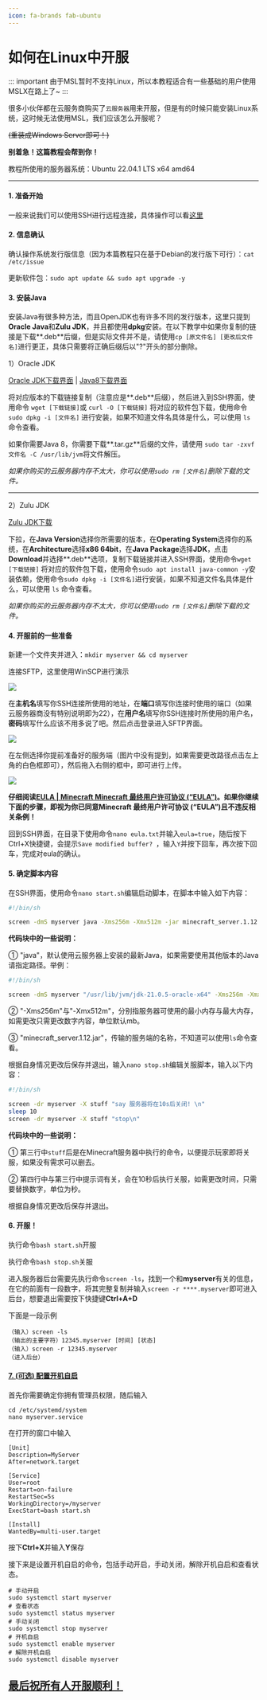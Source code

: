 ```yaml
---
icon: fa-brands fab-ubuntu
---
```

# 如何在Linux中开服

::: important
由于MSL暂时不支持Linux，所以本教程适合有一些基础的用户使用  
MSLX在路上了~
:::

很多小伙伴都在云服务商购买了`云服务器`用来开服，但是有的时候只能安装Linux系统，这时候无法使用MSL，我们应该怎么开服呢？  

~~(重装成Windows Server即可！)~~

**别着急！这篇教程会帮到你！**

教程所使用的服务器系统：Ubuntu 22.04.1 LTS x64 amd64

------

#### 1. 准备开始

一般来说我们可以使用SSH进行远程连接，具体操作可以看[这里](https://blog.csdn.net/li528405176/article/details/82810342)



#### 2. 信息确认

确认操作系统发行版信息（因为本篇教程只在基于Debian的发行版下可行）：`cat /etc/issue`

更新软件包：`sudo apt update && sudo apt upgrade -y`



#### 3. 安装Java

安装Java有很多种方法，而且OpenJDK也有许多不同的发行版本，这里只提到**Oracle Java**和**Zulu JDK**，并且都使用**dpkg**安装。在以下教学中如果你复制的链接是下载**.deb**后缀，但是实际文件并不是，请使用`cp [原文件名] [更改后文件名]`进行更正，具体只需要将正确后缀后以"?"开头的部分删除。

1）Oracle JDK

[Oracle JDK下载界面](https://www.oracle.com/cn/java/technologies/) | [Java8下载界面](https://www.java.com/zh-CN/download/manual.jsp) 

将对应版本的下载链接复制（注意应是**.deb**后缀），然后进入到SSH界面，使用命令 `wget [下载链接]`或 `curl -O [下载链接]` 将对应的软件包下载，使用命令 `sudo dpkg -i [文件名]` 进行安装，如果不知道文件名具体是什么，可以使用 `ls`  命令查看。

如果你需要Java 8，你需要下载**.tar.gz**后缀的文件，请使用 `sudo tar -zxvf 文件名 -C /usr/lib/jvm`将文件解压。

*如果你购买的云服务器内存不太大，你可以使用`sudo rm [文件名]`删除下载的文件。*

------

2）Zulu JDK

[Zulu JDK下载](https://www.azul.com/downloads/?package=jdk#zulu)

下拉，在**Java Version**选择你所需要的版本，在**Operating System**选择你的系统，在**Architecture**选择**x86 64bit**，在**Java Package**选择**JDK**，点击**Download**并选择**.deb**选项，复制下载链接并进入SSH界面，使用命令`wget [下载链接]` 将对应的软件包下载，使用命令`sudo apt install java-common -y`安装依赖，使用命令`sudo dpkg -i [文件名]`进行安装，如果不知道文件名具体是什么，可以使用 `ls`  命令查看。

*如果你购买的云服务器内存不太大，你可以使用`sudo rm [文件名]`删除下载的文件。*

#### 4. 开服前的一些准备

新建一个文件夹并进入：`mkdir myserver && cd myserver`

连接SFTP，这里使用WinSCP进行演示

![](./assets/winscp_1.png)

在**主机名**填写你SSH连接所使用的地址，在**端口**填写你连接时使用的端口（如果云服务器商没有特别说明即为22），在**用户名**填写你SSH连接时所使用的用户名，**密码**填写什么应该不用多说了吧。然后点击登录进入SFTP界面。

![](./assets/winscp_2.png)

在左侧选择你提前准备好的服务端（图片中没有提到，如果需要更改路径点击左上角的白色框即可），然后拖入右侧的框中，即可进行上传。

![](./assets/winscp_3.png)

**仔细阅读[EULA | Minecraft Minecraft 最终用户许可协议 (“EULA”)](https://www.minecraft.net/zh-hans/eula)。如果你继续下面的步骤，即视为你已同意Minecraft 最终用户许可协议 (“EULA”)且不违反相关条例！**

回到SSH界面，在目录下使用命令`nano eula.txt`并输入`eula=true`，随后按下Ctrl+X快捷键，会提示`Save modified buffer? `，输入`Y`并按下回车，再次按下回车，完成对eula的确认。

#### 5. 确定脚本内容

在SSH界面，使用命令`nano start.sh`编辑启动脚本，在脚本中输入如下内容：

```sh
#!/bin/sh

screen -dmS myserver java -Xms256m -Xmx512m -jar minecraft_server.1.12.jar nogui
```

**代码块中的一些说明：**

① "java"，默认使用云服务器上安装的最新Java，如果需要使用其他版本的Java请指定路径。举例：

```sh
#!/bin/sh

screen -dmS myserver "/usr/lib/jvm/jdk-21.0.5-oracle-x64" -Xms256m -Xmx512m -jar minecraft_server.1.12.jar nogui
```

② "-Xms256m"与"-Xmx512m"，分别指服务器可使用的最小内存与最大内存，如需更改只需更改数字内容，单位默认mb。

③ "minecraft_server.1.12.jar"，传输的服务端的名称，不知道可以使用`ls`命令查看。

根据自身情况更改后保存并退出，输入`nano stop.sh`编辑关服脚本，输入以下内容：

```sh
#!/bin/sh

screen -dr myserver -X stuff "say 服务器将在10s后关闭! \n"
sleep 10
screen -dr myserver -X stuff "stop\n"
```

**代码块中的一些说明：**

① 第三行中`stuff`后是在Minecraft服务器中执行的命令，以便提示玩家即将关服，如果没有需求可以删去。

② 第四行中与第三行中提示词有关，会在10秒后执行关服，如需更改时间，只需要替换数字，单位为秒。

根据自身情况更改后保存并退出。

#### 6. 开服！

执行命令`bash start.sh`开服

执行命令`bash stop.sh`关服

进入服务器后台需要先执行命令`screen -ls`，找到一个和**myserver**有关的信息，在它的前面有一段数字，将其完整复制并输入`screen -r ****.myserver`即可进入后台，想要退出需要按下快捷键**Ctrl+A+D**

下面是一段示例
```shell
（输入）screen -ls
（输出的主要字符）12345.myserver [时间] [状态]
（输入）screen -r 12345.myserver
（进入后台）
```
#### <u>7. (可选) 配置开机自启</u>

首先你需要确定你拥有管理员权限，随后输入
```shell
cd /etc/systemd/system 
nano myserver.service
```

在打开的窗口中输入
```shell
[Unit]
Description=MyServer
After=network.target

[Service]
User=root
Restart=on-failure
RestartSec=5s
WorkingDirectory=/myserver
ExecStart=bash start.sh

[Install]
WantedBy=multi-user.target
```

按下**Ctrl+X**并输入**Y**保存

接下来是设置开机自启的命令，包括手动开启，手动关闭，解除开机自启和查看状态。
```shell
# 手动开启
sudo systemctl start myserver
# 查看状态
sudo systemctl status myserver
# 手动关闭
sudo systemctl stop myserver
# 开机自启
sudo systemctl enable myserver
# 解除开机自启
sudo systemctl disable myserver 
```

## <u>最后祝所有人开服顺利！</u>

